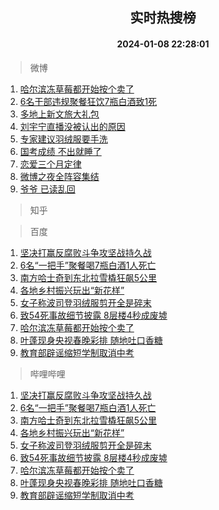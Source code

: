 <div align="center"><h2>实时热搜榜</h2><h4>2024-01-08 22:28:01</h4></div>

> 微博  

1. [哈尔滨冻草莓都开始按个卖了](https://s.weibo.com/weibo?q=%23%E5%93%88%E5%B0%94%E6%BB%A8%E5%86%BB%E8%8D%89%E8%8E%93%E9%83%BD%E5%BC%80%E5%A7%8B%E6%8C%89%E4%B8%AA%E5%8D%96%E4%BA%86%23&t=31&band_rank=1&Refer=top)<br />
2. [6名干部违规聚餐狂饮7瓶白酒致1死](https://s.weibo.com/weibo?q=%236%E5%90%8D%E5%B9%B2%E9%83%A8%E8%BF%9D%E8%A7%84%E8%81%9A%E9%A4%90%E7%8B%82%E9%A5%AE7%E7%93%B6%E7%99%BD%E9%85%92%E8%87%B41%E6%AD%BB%23&t=31&band_rank=2&Refer=top)<br />
3. [多地上新文旅大礼包](https://s.weibo.com/weibo?q=%23%E5%A4%9A%E5%9C%B0%E4%B8%8A%E6%96%B0%E6%96%87%E6%97%85%E5%A4%A7%E7%A4%BC%E5%8C%85%23&t=31&band_rank=3&Refer=top)<br />
4. [刘宇宁直播没被认出的原因](https://s.weibo.com/weibo?q=%E5%88%98%E5%AE%87%E5%AE%81%E7%9B%B4%E6%92%AD%E6%B2%A1%E8%A2%AB%E8%AE%A4%E5%87%BA%E7%9A%84%E5%8E%9F%E5%9B%A0&t=31&band_rank=4&Refer=top)<br />
5. [专家建议羽绒服要手洗](https://s.weibo.com/weibo?q=%23%E4%B8%93%E5%AE%B6%E5%BB%BA%E8%AE%AE%E7%BE%BD%E7%BB%92%E6%9C%8D%E8%A6%81%E6%89%8B%E6%B4%97%23&t=31&band_rank=5&Refer=top)<br />
6. [国考成绩 不出就睡了](https://s.weibo.com/weibo?q=%E5%9B%BD%E8%80%83%E6%88%90%E7%BB%A9%20%E4%B8%8D%E5%87%BA%E5%B0%B1%E7%9D%A1%E4%BA%86&t=31&band_rank=6&Refer=top)<br />
7. [恋爱三个月定律](https://s.weibo.com/weibo?q=%E6%81%8B%E7%88%B1%E4%B8%89%E4%B8%AA%E6%9C%88%E5%AE%9A%E5%BE%8B&t=31&band_rank=7&Refer=top)<br />
8. [微博之夜全阵容集结](https://s.weibo.com/weibo?q=%23%E5%BE%AE%E5%8D%9A%E4%B9%8B%E5%A4%9C%E5%85%A8%E9%98%B5%E5%AE%B9%E9%9B%86%E7%BB%93%23&t=31&band_rank=8&Refer=top)<br />
9. [爷爷 已读乱回](https://s.weibo.com/weibo?q=%E7%88%B7%E7%88%B7%20%E5%B7%B2%E8%AF%BB%E4%B9%B1%E5%9B%9E&t=31&band_rank=9&Refer=top)<br />

> 知乎  


> 百度  

1. [坚决打赢反腐败斗争攻坚战持久战](https://www.baidu.com/s?wd=%E5%9D%9A%E5%86%B3%E6%89%93%E8%B5%A2%E5%8F%8D%E8%85%90%E8%B4%A5%E6%96%97%E4%BA%89%E6%94%BB%E5%9D%9A%E6%88%98%E6%8C%81%E4%B9%85%E6%88%98&sa=fyb_news&rsv_dl=fyb_news)<br />
2. [6名“一把手”聚餐喝7瓶白酒1人死亡](https://www.baidu.com/s?wd=6%E5%90%8D%E2%80%9C%E4%B8%80%E6%8A%8A%E6%89%8B%E2%80%9D%E8%81%9A%E9%A4%90%E5%96%9D7%E7%93%B6%E7%99%BD%E9%85%921%E4%BA%BA%E6%AD%BB%E4%BA%A1&sa=fyb_news&rsv_dl=fyb_news)<br />
3. [南方哈士奇到东北拉雪橇狂飙5公里](https://www.baidu.com/s?wd=%E5%8D%97%E6%96%B9%E5%93%88%E5%A3%AB%E5%A5%87%E5%88%B0%E4%B8%9C%E5%8C%97%E6%8B%89%E9%9B%AA%E6%A9%87%E7%8B%82%E9%A3%995%E5%85%AC%E9%87%8C&sa=fyb_news&rsv_dl=fyb_news)<br />
4. [各地乡村振兴玩出“新花样”](https://www.baidu.com/s?wd=%E5%90%84%E5%9C%B0%E4%B9%A1%E6%9D%91%E6%8C%AF%E5%85%B4%E7%8E%A9%E5%87%BA%E2%80%9C%E6%96%B0%E8%8A%B1%E6%A0%B7%E2%80%9D&sa=fyb_news&rsv_dl=fyb_news)<br />
5. [女子称波司登羽绒服剪开全是碎末](https://www.baidu.com/s?wd=%E5%A5%B3%E5%AD%90%E7%A7%B0%E6%B3%A2%E5%8F%B8%E7%99%BB%E7%BE%BD%E7%BB%92%E6%9C%8D%E5%89%AA%E5%BC%80%E5%85%A8%E6%98%AF%E7%A2%8E%E6%9C%AB&sa=fyb_news&rsv_dl=fyb_news)<br />
6. [致54死事故细节披露 8层楼4秒成废墟](https://www.baidu.com/s?wd=%E8%87%B454%E6%AD%BB%E4%BA%8B%E6%95%85%E7%BB%86%E8%8A%82%E6%8A%AB%E9%9C%B2+8%E5%B1%82%E6%A5%BC4%E7%A7%92%E6%88%90%E5%BA%9F%E5%A2%9F&sa=fyb_news&rsv_dl=fyb_news)<br />
7. [哈尔滨冻草莓都开始按个卖了](https://www.baidu.com/s?wd=%E5%93%88%E5%B0%94%E6%BB%A8%E5%86%BB%E8%8D%89%E8%8E%93%E9%83%BD%E5%BC%80%E5%A7%8B%E6%8C%89%E4%B8%AA%E5%8D%96%E4%BA%86&sa=fyb_news&rsv_dl=fyb_news)<br />
8. [叶蓬现身央视春晚彩排 随地吐口香糖](https://www.baidu.com/s?wd=%E5%8F%B6%E8%93%AC%E7%8E%B0%E8%BA%AB%E5%A4%AE%E8%A7%86%E6%98%A5%E6%99%9A%E5%BD%A9%E6%8E%92+%E9%9A%8F%E5%9C%B0%E5%90%90%E5%8F%A3%E9%A6%99%E7%B3%96&sa=fyb_news&rsv_dl=fyb_news)<br />
9. [教育部辟谣缩短学制取消中考](https://www.baidu.com/s?wd=%E6%95%99%E8%82%B2%E9%83%A8%E8%BE%9F%E8%B0%A3%E7%BC%A9%E7%9F%AD%E5%AD%A6%E5%88%B6%E5%8F%96%E6%B6%88%E4%B8%AD%E8%80%83&sa=fyb_news&rsv_dl=fyb_news)<br />

> 哔哩哔哩  

1. [坚决打赢反腐败斗争攻坚战持久战](https://www.baidu.com/s?wd=%E5%9D%9A%E5%86%B3%E6%89%93%E8%B5%A2%E5%8F%8D%E8%85%90%E8%B4%A5%E6%96%97%E4%BA%89%E6%94%BB%E5%9D%9A%E6%88%98%E6%8C%81%E4%B9%85%E6%88%98&sa=fyb_news&rsv_dl=fyb_news)<br />
2. [6名“一把手”聚餐喝7瓶白酒1人死亡](https://www.baidu.com/s?wd=6%E5%90%8D%E2%80%9C%E4%B8%80%E6%8A%8A%E6%89%8B%E2%80%9D%E8%81%9A%E9%A4%90%E5%96%9D7%E7%93%B6%E7%99%BD%E9%85%921%E4%BA%BA%E6%AD%BB%E4%BA%A1&sa=fyb_news&rsv_dl=fyb_news)<br />
3. [南方哈士奇到东北拉雪橇狂飙5公里](https://www.baidu.com/s?wd=%E5%8D%97%E6%96%B9%E5%93%88%E5%A3%AB%E5%A5%87%E5%88%B0%E4%B8%9C%E5%8C%97%E6%8B%89%E9%9B%AA%E6%A9%87%E7%8B%82%E9%A3%995%E5%85%AC%E9%87%8C&sa=fyb_news&rsv_dl=fyb_news)<br />
4. [各地乡村振兴玩出“新花样”](https://www.baidu.com/s?wd=%E5%90%84%E5%9C%B0%E4%B9%A1%E6%9D%91%E6%8C%AF%E5%85%B4%E7%8E%A9%E5%87%BA%E2%80%9C%E6%96%B0%E8%8A%B1%E6%A0%B7%E2%80%9D&sa=fyb_news&rsv_dl=fyb_news)<br />
5. [女子称波司登羽绒服剪开全是碎末](https://www.baidu.com/s?wd=%E5%A5%B3%E5%AD%90%E7%A7%B0%E6%B3%A2%E5%8F%B8%E7%99%BB%E7%BE%BD%E7%BB%92%E6%9C%8D%E5%89%AA%E5%BC%80%E5%85%A8%E6%98%AF%E7%A2%8E%E6%9C%AB&sa=fyb_news&rsv_dl=fyb_news)<br />
6. [致54死事故细节披露 8层楼4秒成废墟](https://www.baidu.com/s?wd=%E8%87%B454%E6%AD%BB%E4%BA%8B%E6%95%85%E7%BB%86%E8%8A%82%E6%8A%AB%E9%9C%B2+8%E5%B1%82%E6%A5%BC4%E7%A7%92%E6%88%90%E5%BA%9F%E5%A2%9F&sa=fyb_news&rsv_dl=fyb_news)<br />
7. [哈尔滨冻草莓都开始按个卖了](https://www.baidu.com/s?wd=%E5%93%88%E5%B0%94%E6%BB%A8%E5%86%BB%E8%8D%89%E8%8E%93%E9%83%BD%E5%BC%80%E5%A7%8B%E6%8C%89%E4%B8%AA%E5%8D%96%E4%BA%86&sa=fyb_news&rsv_dl=fyb_news)<br />
8. [叶蓬现身央视春晚彩排 随地吐口香糖](https://www.baidu.com/s?wd=%E5%8F%B6%E8%93%AC%E7%8E%B0%E8%BA%AB%E5%A4%AE%E8%A7%86%E6%98%A5%E6%99%9A%E5%BD%A9%E6%8E%92+%E9%9A%8F%E5%9C%B0%E5%90%90%E5%8F%A3%E9%A6%99%E7%B3%96&sa=fyb_news&rsv_dl=fyb_news)<br />
9. [教育部辟谣缩短学制取消中考](https://www.baidu.com/s?wd=%E6%95%99%E8%82%B2%E9%83%A8%E8%BE%9F%E8%B0%A3%E7%BC%A9%E7%9F%AD%E5%AD%A6%E5%88%B6%E5%8F%96%E6%B6%88%E4%B8%AD%E8%80%83&sa=fyb_news&rsv_dl=fyb_news)<br />
